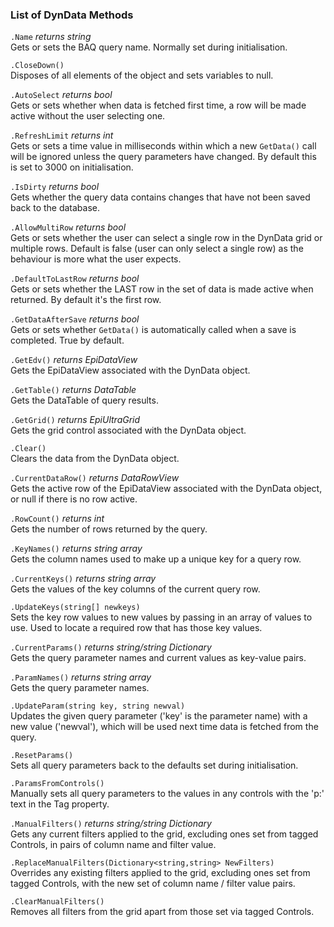 ### List of DynData Methods

`.Name` *returns string*  
Gets or sets the BAQ query name. Normally set during initialisation.

`.CloseDown()`  
Disposes of all elements of the object and sets variables to null.

`.AutoSelect` *returns bool*  
Gets or sets whether when data is fetched first time, a row will be made active without the user selecting one.

`.RefreshLimit` *returns int*  
Gets or sets a time value in milliseconds within which a new `GetData()` call will be ignored unless the query parameters have changed. By default this is set to 3000 on initialisation.

`.IsDirty` *returns bool*  
Gets whether the query data contains changes that have not been saved back to the database.

`.AllowMultiRow` *returns bool*  
Gets or sets whether the user can select a single row in the DynData grid or multiple rows. Default is false (user can only select a single row) as the behaviour is more what the user expects.

`.DefaultToLastRow` *returns bool*  
Gets or sets whether the LAST row in the set of data is made active when returned. By default it's the first row.

`.GetDataAfterSave` *returns bool*  
Gets or sets whether `GetData()` is automatically called when a save is completed. True by default.

`.GetEdv()` *returns EpiDataView*  
Gets the EpiDataView associated with the DynData object.

`.GetTable()` *returns DataTable*  
Gets the DataTable of query results.

`.GetGrid()` *returns EpiUltraGrid*  
Gets the grid control associated with the DynData object.

`.Clear()`  
Clears the data from the DynData object.

`.CurrentDataRow()` *returns DataRowView*  
Gets the active row of the EpiDataView associated with the DynData object, or null if there is no row active.

`.RowCount()` *returns int*  
Gets the number of rows returned by the query.

`.KeyNames()` *returns string array*  
Gets the column names used to make up a unique key for a query row.

`.CurrentKeys()` *returns string array*  
Gets the values of the key columns of the current query row.

`.UpdateKeys(string[] newkeys)`  
Sets the key row values to new values by passing in an array of values to use. Used to locate a required row that has those key values.

`.CurrentParams()` *returns string/string Dictionary*  
Gets the query parameter names and current values as key-value pairs.

`.ParamNames()` *returns string array*  
Gets the query parameter names.

`.UpdateParam(string key, string newval)`  
Updates the given query parameter ('key' is the parameter name) with a new value ('newval'), which will be used next time data is fetched from the query.

`.ResetParams()`  
Sets all query parameters back to the defaults set during initialisation.

`.ParamsFromControls()`  
Manually sets all query parameters to the values in any controls with the 'p:' text in the Tag property.

`.ManualFilters()` *returns string/string Dictionary*  
Gets any current filters applied to the grid, excluding ones set from tagged Controls, in pairs of column name and filter value.

`.ReplaceManualFilters(Dictionary<string,string> NewFilters)`  
Overrides any existing filters applied to the grid, excluding ones set from tagged Controls, with the new set of column name / filter value pairs.

`.ClearManualFilters()`  
Removes all filters from the grid apart from those set via tagged Controls.


